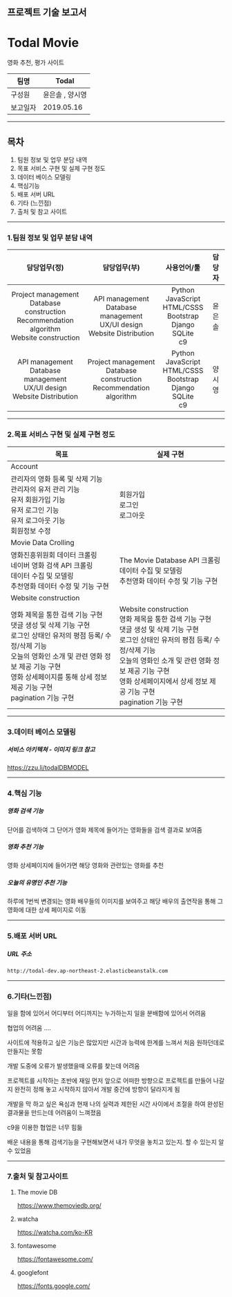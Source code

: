 ## 프로젝트  기술 보고서  

# Todal Movie

영화 추천, 평가 사이트



| 팀명     | Todal           |
| -------- | --------------- |
| 구성원   | 윤은솔 , 양시영 |
| 보고일자 | 2019.05.16      |



------

## 목차



1. 팀원 정보 및 업무 분담 내역
2. 목표 서비스 구현 및 실제 구현 정도
3. 데이터 베이스 모델링
4. 핵심기능
5. 배포 서버 URL
6. 기타 (느낀점)
7. 출처 및 참고 사이트

------

### 1.팀원 정보 및 업무 분담 내역



|                         담당업무(정)                         |                         담당업무(부)                         |                         사용언어/툴                          | 담당자 |
| :----------------------------------------------------------: | :----------------------------------------------------------: | :----------------------------------------------------------: | :----: |
| Project management<br />Database construction<br />Recommendation algorithm<br />Website construction | API management<br />Database management<br />UX/UI design<br />Website Distribution | Python<br />JavaScript<br />HTML/CSSS<br />Bootstrap<br />Django<br />SQLite<br />c9 | 윤은솔 |
| API management<br />Database management<br />UX/UI design<br /> Website Distribution | Project management<br />Database construction<br />Recommendation algorithm | Python<br />JavaScript<br />HTML/CSSS<br />Bootstrap<br />Django<br />SQLite<br />c9 | 양시영 |



------

### 2.목표 서비스 구현 및 실제 구현 정도



| 목표                                                         | 실제 구현                                                    |
| ------------------------------------------------------------ | ------------------------------------------------------------ |
| Account                                                      |                                                              |
| 관리자의  영화 등록 및 삭제 기능<br />관리자의  유저 관리 기능<br />유저 회원가입 기능<br />유저 로그인 기능<br />유저 로그아웃 기능<br />회원정보 수정 | 회원가입<br />로그인<br />로그아웃<br />                     |
| Movie Data Crolling                                          |                                                              |
| 영화진흥위원회 데이터 크롤링 <br /> 네이버 영화 검색 API 크롤링<br /> 데이터 수집 및 모델링<br />추천영화 데이터 수정 및 기능 구현 | The Movie Database API 크롤링<br /> 데이터 수집 및 모델링<br />추천영화 데이터 수정 및 기능 구현 |
| Website construction                                         |                                                              |
| 영화 제목을 통한 검색 기능 구현<br /> 댓글 생성 및 삭제 기능 구현<br /> 로그인 상태인 유저의 평점 등록/ 수정/삭제 기능 <br /> 오늘의 영화인  소개 및 관련 영화 정보 제공 기능 구현<br />영화 상세페이지를 통해 상세 정보 제공 기능 구현<br />pagination 기능 구현 | Website construction<br /> 영화 제목을 통한 검색 기능 구현<br /> 댓글 생성 및 삭제 기능 구현<br /> 로그인 상태인 유저의 평점 등록/ 수정/삭제 기능 <br /> 오늘의 영화인  소개 및 관련 영화 정보 제공 기능 구현<br />영화 상세페이지에서 상세 정보 제공 기능 구현<br />pagination 기능 구현 |

------

### 3.데이터 베이스 모델링



##### 서비스 아키텍쳐 - 이미지 링크 참고

https://zzu.li/todalDBMODEL





------

### 4.핵심 기능



##### 영화 검색 기능

단어를 검색하여 그 단어가 영화 제목에 들어가는 영화들을 검색 결과로 보여줌



##### 영화 추천 기능

영화 상세페이지에 들어가면 해당 영화와 관련있는 영화를 추천



##### 오늘의 유명인 추천 기능

하루에 1번씩 변경되는 영화 배우들의 이미지를 보여주고 해당 배우의 출연작을 통해 그 영화에 대한 상세 페이지로 이동



------

### 5.배포 서버 URL



##### URL 주소

```md
http://todal-dev.ap-northeast-2.elasticbeanstalk.com
```





------

### 6.기타(느낀점)



일을 함에 있어서 어디부터 어디까지는 누가하는지 일을 분배함에 있어서 어려움



협업의 어려움  ....



사이트에 적용하고 싶은 기능은 많았지만 시간과 능력에 한계를 느껴서 처음 원하던데로 만들지는 못함



개발 도중에 오류가 발생했을때 오류를 찾는데 어려움



프로젝트를 시작하는 초반에 재일 먼저 앞으로 어떠한 방향으로 프로젝트를 만들어 나갈지 완전히 정해 놓고 시작하지 않아서 개발 중간에 방향이 달라지게 됨



개발을 막 하고 싶은 욕심과 현재 나의 실력과 제한된 시간 사이에서 조절을 하여 완성된 결과물을 만드는데 어려움이 느껴졌음



c9을 이용한 협업은 너무 힘듦

배운 내용을 통해 검색기능을 구현해보면서  내가 무엇을 놓치고 있는지. 할 수 있는지 알수 있었음 

------

### 7.출처 및 참고사이트

1. The movie DB

   <https://www.themoviedb.org/>

2. watcha

   <https://watcha.com/ko-KR>

3. fontawesome

   <https://fontawesome.com/>

4. googlefont

   <https://fonts.google.com/>



